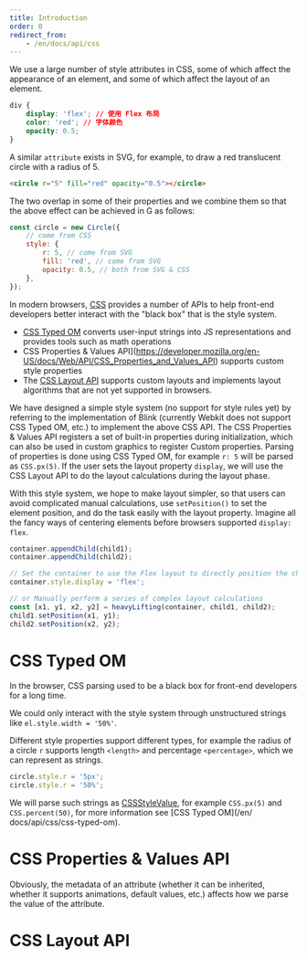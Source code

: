 ```yaml
---
title: Introduction
order: 0
redirect_from:
    - /en/docs/api/css
---
```


We use a large number of style attributes in CSS, some of which affect the appearance of an element, and some of which affect the layout of an element.

```css
div {
    display: 'flex'; // 使用 Flex 布局
    color: 'red'; // 字体颜色
    opacity: 0.5;
}
```

A similar `attribute` exists in SVG, for example, to draw a red translucent circle with a radius of 5.

```html
<circle r="5" fill="red" opacity="0.5"></circle>
```

The two overlap in some of their properties and we combine them so that the above effect can be achieved in G as follows:

```js
const circle = new Circle({
    // come from CSS
    style: {
        r: 5, // come from SVG
        fill: 'red', // come from SVG
        opacity: 0.5, // both from SVG & CSS
    },
});
```

In modern browsers, [CSS](https://developer.mozilla.org/en-US/docs/Web/API/CSS) provides a number of APIs to help front-end developers better interact with the "black box" that is the style system.

-   [CSS Typed OM](https://developer.mozilla.org/en-US/docs/Web/Guide/Houdini#css_typed_om) converts user-input strings into JS representations and provides tools such as math operations
-   CSS Properties & Values API](https://developer.mozilla.org/en-US/docs/Web/API/CSS_Properties_and_Values_API) supports custom style properties
-   The [CSS Layout API](https://developer.mozilla.org/en-US/docs/Web/Guide/Houdini#css_layout_api) supports custom layouts and implements layout algorithms that are not yet supported in browsers.

We have designed a simple style system (no support for style rules yet) by referring to the implementation of Blink (currently Webkit does not support CSS Typed OM, etc.) to implement the above CSS API. The CSS Properties & Values API registers a set of built-in properties during initialization, which can also be used in custom graphics to register Custom properties. Parsing of properties is done using CSS Typed OM, for example `r: 5` will be parsed as `CSS.px(5)`. If the user sets the layout property `display`, we will use the CSS Layout API to do the layout calculations during the layout phase.

With this style system, we hope to make layout simpler, so that users can avoid complicated manual calculations, use `setPosition()` to set the element position, and do the task easily with the layout property. Imagine all the fancy ways of centering elements before browsers supported `display: flex`.

```js
container.appendChild(child1);
container.appendChild(child2);

// Set the container to use the Flex layout to directly position the child elements
container.style.display = 'flex';

// or Manually perform a series of complex layout calculations
const [x1, y1, x2, y2] = heavyLifting(container, child1, child2);
child1.setPosition(x1, y1);
child2.setPosition(x2, y2);
```

# CSS Typed OM

In the browser, CSS parsing used to be a black box for front-end developers for a long time.

We could only interact with the style system through unstructured strings like `el.style.width = '50%'`.

Different style properties support different types, for example the radius of a circle `r` supports length `<length>` and percentage `<percentage>`, which we can represent as strings.

```js
circle.style.r = '5px';
circle.style.r = '50%';
```

We will parse such strings as [CSSStyleValue](/en/docs/api/css/css-typed-om#cssstylevalue), for example `CSS.px(5)` and `CSS.percent(50)`, for more information see [CSS Typed OM](/en/ docs/api/css/css-typed-om).

# CSS Properties & Values API

Obviously, the metadata of an attribute (whether it can be inherited, whether it supports animations, default values, etc.) affects how we parse the value of the attribute.

# CSS Layout API

